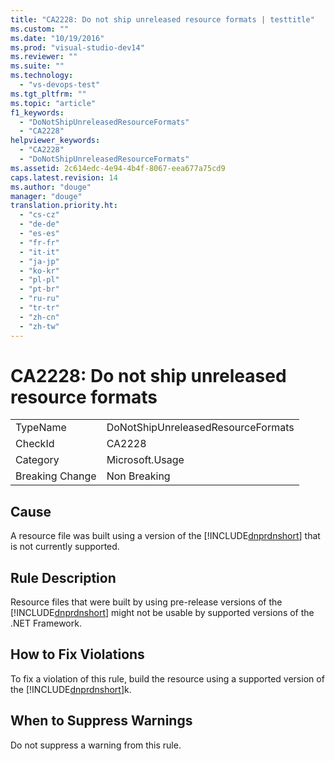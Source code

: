 ```yaml
---
title: "CA2228: Do not ship unreleased resource formats | testtitle"
ms.custom: ""
ms.date: "10/19/2016"
ms.prod: "visual-studio-dev14"
ms.reviewer: ""
ms.suite: ""
ms.technology: 
  - "vs-devops-test"
ms.tgt_pltfrm: ""
ms.topic: "article"
f1_keywords: 
  - "DoNotShipUnreleasedResourceFormats"
  - "CA2228"
helpviewer_keywords: 
  - "CA2228"
  - "DoNotShipUnreleasedResourceFormats"
ms.assetid: 2c614edc-4e94-4b4f-8067-eea677a75cd9
caps.latest.revision: 14
ms.author: "douge"
manager: "douge"
translation.priority.ht: 
  - "cs-cz"
  - "de-de"
  - "es-es"
  - "fr-fr"
  - "it-it"
  - "ja-jp"
  - "ko-kr"
  - "pl-pl"
  - "pt-br"
  - "ru-ru"
  - "tr-tr"
  - "zh-cn"
  - "zh-tw"
---
```

# CA2228: Do not ship unreleased resource formats
|||  
|-|-|  
|TypeName|DoNotShipUnreleasedResourceFormats|  
|CheckId|CA2228|  
|Category|Microsoft.Usage|  
|Breaking Change|Non Breaking|  
  
## Cause  
 A resource file was built using a version of the [!INCLUDE[dnprdnshort](../code-quality/includes/dnprdnshort_md.md)] that is not currently supported.  
  
## Rule Description  
 Resource files that were built by using pre-release versions of the [!INCLUDE[dnprdnshort](../code-quality/includes/dnprdnshort_md.md)] might not be usable by supported versions of the .NET Framework.  
  
## How to Fix Violations  
 To fix a violation of this rule, build the resource using a supported version of the [!INCLUDE[dnprdnshort](../code-quality/includes/dnprdnshort_md.md)]k.  
  
## When to Suppress Warnings  
 Do not suppress a warning from this rule.